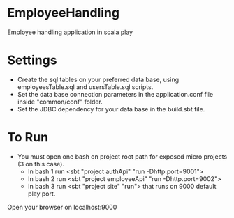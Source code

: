 # EmployeeHandling
Employee handling application in scala play 

# Settings

* Create the sql tables on your preferred data base, using employeesTable.sql and usersTable.sql scripts.
* Set the data base connection parameters in the application.conf file inside "common/conf" folder.
* Set the JDBC dependency for your data base in the build.sbt file.

# To Run

* You must open one bash on project root path for exposed micro projects (3 on this case).
  - In bash 1 run <sbt "project authApi" "run -Dhttp.port=9001">
  - In bash 2 run <sbt "project employeeApi" "run -Dhttp.port=9002">
  - In bash 3 run <sbt "project site" "run"> that runs on 9000 default play port.

Open your browser on localhost:9000